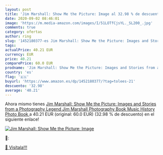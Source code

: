```yaml
---
layout: post
title: 'Jim Marshall: Show Me the Picture: Image al 32.98 % de descuento'
date: 2020-09-02 08:46:01
image: 'https://m.media-amazon.com/images/I/51LOTfCjsYL._SL200_.jpg'
comments: true
category: ofertas
author: ring
slug: '1452180377-es Jim Marshall: Show Me the Picture: Images and Stories from...'
tags: 
actualPrice: 40.21 EUR
currency: EUR
price: 40.21
comparePrice: 60.0 EUR
prodname: 'Jim Marshall: Show Me the Picture: Images and Stories from a Photography Legend  Jim Marshall Photography Book  Music History Photo Book '
country: 'es'
flag: '🇪🇸'
buyurl: 'https://www.amazon.es/dp/1452180377/?tag=tolees-21'
descuento: '32.98'
average: '40.21'
---
```


Ahora mismo tienes [Jim Marshall: Show Me the Picture: Images and Stories from a Photography Legend  Jim Marshall Photography Book  Music History Photo Book ](https://www.amazon.es/dp/1452180377/?tag=tolees-21) a 40.21 EUR (original: 60.0 EUR) (32.98 %  de descuento) en el siguiente enlace!

[![Jim Marshall: Show Me the Picture: Image](https://m.media-amazon.com/images/I/51LOTfCjsYL._SL200_.jpg)](https://www.amazon.es/dp/1452180377/?tag=tolees-21)

🔎:


[🛒 Visítala!!!](https://www.amazon.es/dp/1452180377/?tag=tolees-21)
